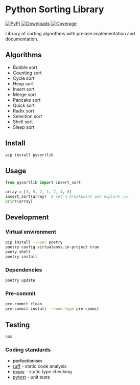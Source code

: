 # Python Sorting Library

[![PyPI](https://img.shields.io/pypi/v/pysortlib)](https://pypi.org/project/pysortlib)
[![Downloads](https://static.pepy.tech/badge/pysortlib)](https://pepy.tech/project/pysortlib)
[![Coverage](https://codecov.io/gh/slimreaper35/pysortlib/graph/badge.svg?token=S24DIT654W)](https://codecov.io/gh/slimreaper35/pysortlib)

Library of sorting algorithms with precise implementation and documentation.

## Algorithms

- Bubble sort
- Counting sort
- Cycle sort
- Heap sort
- Insert sort
- Merge sort
- Pancake sort
- Quick sort
- Radix sort
- Selection sort
- Shell sort
- Sleep sort

## Install

```bash
pip install pysortlib
```

## Usage

```python
from pysortlib import insert_sort

array = [3, 5, 2, 1, 7, 4, 6]
insert_sort(array)  # set a breakpoint and explore \o/
print(array)
```

## Development

### Virtual environment

```bash
pip install --user poetry
poetry config virtualenvs.in-project true
poety shell
poetry install
```

### Dependencies

```bash
poetry update
```

### Pre-commit

```bash
pre-commit clean
pre-commit install --hook-type pre-commit
```

## Testing

```bash
nox
```

### Coding standards

- ~~perfectionism~~
- [ruff](https://beta.ruff.rs/docs/) - static code analysis
- [mypy](https://mypy.readthedocs.io/en/stable/) - static type checking
- [pytest](https://docs.pytest.org/en/stable/) - unit tests
